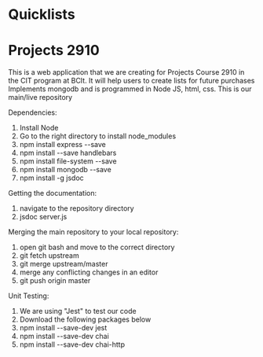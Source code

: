 # Quicklists
# Projects 2910

This is a web application that we are creating for Projects Course 2910 in the CIT program at BCIt. It will help users to create lists for future purchases
Implements mongodb and is programmed in Node JS, html, css.
This is our main/live repository

Dependencies:
1. Install Node
2. Go to the right directory to install node_modules
3. npm install express --save
4. npm install --save handlebars
5. npm install file-system --save
6. npm install mongodb --save
7. npm install -g jsdoc

Getting the documentation:
1. navigate to the repository directory
2. jsdoc server.js

Merging the main repository to your local repository:
1. open git bash and move to the correct directory
2. git fetch upstream
3. git merge upstream/master
4. merge any conflicting changes in an editor
5. git push origin master

Unit Testing:
1. We are using "Jest" to test our code
2. Download the following packages below
3. npm install --save-dev jest
4. npm install --save-dev chai
5. npm install --save-dev chai-http